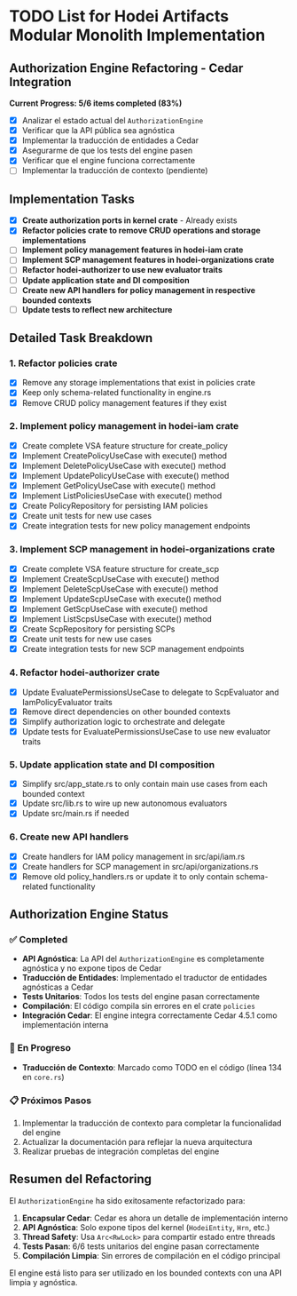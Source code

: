 # TODO List for Hodei Artifacts Modular Monolith Implementation

## Authorization Engine Refactoring - Cedar Integration

**Current Progress: 5/6 items completed (83%)**

- [x] Analizar el estado actual del `AuthorizationEngine`
- [x] Verificar que la API pública sea agnóstica
- [x] Implementar la traducción de entidades a Cedar
- [x] Asegurarme de que los tests del engine pasen
- [x] Verificar que el engine funciona correctamente
- [ ] Implementar la traducción de contexto (pendiente)

## Implementation Tasks

- [x] **Create authorization ports in kernel crate** - Already exists
- [x] **Refactor policies crate to remove CRUD operations and storage implementations**
- [ ] **Implement policy management features in hodei-iam crate**
- [ ] **Implement SCP management features in hodei-organizations crate**
- [ ] **Refactor hodei-authorizer to use new evaluator traits**
- [ ] **Update application state and DI composition**
- [ ] **Create new API handlers for policy management in respective bounded contexts**
- [ ] **Update tests to reflect new architecture**

## Detailed Task Breakdown

### 1. Refactor policies crate
- [x] Remove any storage implementations that exist in policies crate
- [x] Keep only schema-related functionality in engine.rs
- [x] Remove CRUD policy management features if they exist

### 2. Implement policy management in hodei-iam crate
- [x] Create complete VSA feature structure for create_policy
- [x] Implement CreatePolicyUseCase with execute() method
- [x] Implement DeletePolicyUseCase with execute() method
- [x] Implement UpdatePolicyUseCase with execute() method
- [x] Implement GetPolicyUseCase with execute() method
- [x] Implement ListPoliciesUseCase with execute() method
- [x] Create PolicyRepository for persisting IAM policies
- [x] Create unit tests for new use cases
- [x] Create integration tests for new policy management endpoints

### 3. Implement SCP management in hodei-organizations crate
- [x] Create complete VSA feature structure for create_scp
- [x] Implement CreateScpUseCase with execute() method
- [x] Implement DeleteScpUseCase with execute() method
- [x] Implement UpdateScpUseCase with execute() method
- [x] Implement GetScpUseCase with execute() method
- [x] Implement ListScpsUseCase with execute() method
- [x] Create ScpRepository for persisting SCPs
- [x] Create unit tests for new use cases
- [x] Create integration tests for new SCP management endpoints

### 4. Refactor hodei-authorizer crate
- [x] Update EvaluatePermissionsUseCase to delegate to ScpEvaluator and IamPolicyEvaluator traits
- [x] Remove direct dependencies on other bounded contexts
- [x] Simplify authorization logic to orchestrate and delegate
- [x] Update tests for EvaluatePermissionsUseCase to use new evaluator traits

### 5. Update application state and DI composition
- [x] Simplify src/app_state.rs to only contain main use cases from each bounded context
- [x] Update src/lib.rs to wire up new autonomous evaluators
- [x] Update src/main.rs if needed

### 6. Create new API handlers
- [x] Create handlers for IAM policy management in src/api/iam.rs
- [x] Create handlers for SCP management in src/api/organizations.rs
- [x] Remove old policy_handlers.rs or update it to only contain schema-related functionality

## Authorization Engine Status

### ✅ Completed
- **API Agnóstica**: La API del `AuthorizationEngine` es completamente agnóstica y no expone tipos de Cedar
- **Traducción de Entidades**: Implementado el traductor de entidades agnósticas a Cedar
- **Tests Unitarios**: Todos los tests del engine pasan correctamente
- **Compilación**: El código compila sin errores en el crate `policies`
- **Integración Cedar**: El engine integra correctamente Cedar 4.5.1 como implementación interna

### 🔄 En Progreso
- **Traducción de Contexto**: Marcado como TODO en el código (línea 134 en `core.rs`)

### 📋 Próximos Pasos
1. Implementar la traducción de contexto para completar la funcionalidad del engine
2. Actualizar la documentación para reflejar la nueva arquitectura
3. Realizar pruebas de integración completas del engine

## Resumen del Refactoring

El `AuthorizationEngine` ha sido exitosamente refactorizado para:

1. **Encapsular Cedar**: Cedar es ahora un detalle de implementación interno
2. **API Agnóstica**: Solo expone tipos del kernel (`HodeiEntity`, `Hrn`, etc.)
3. **Thread Safety**: Usa `Arc<RwLock>` para compartir estado entre threads
4. **Tests Pasan**: 6/6 tests unitarios del engine pasan correctamente
5. **Compilación Limpia**: Sin errores de compilación en el código principal

El engine está listo para ser utilizado en los bounded contexts con una API limpia y agnóstica.
